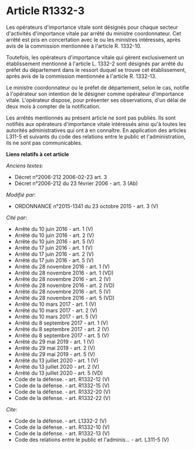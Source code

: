 # Article R1332-3

Les opérateurs d'importance vitale sont désignés pour chaque secteur d'activités d'importance vitale par arrêté du ministre
coordonnateur. Cet arrêté est pris en concertation avec le ou les ministres intéressés, après avis de la commission
mentionnée à l'article R. 1332-10. 

Toutefois, les opérateurs d'importance vitale qui gèrent exclusivement un établissement mentionné à l'article L. 1332-2 sont
désignés par arrêté du préfet du département dans le ressort duquel se trouve cet établissement, après avis de la commission
mentionnée à l'article R. 1332-13. 

Le ministre coordonnateur ou le préfet de département, selon le cas, notifie à l'opérateur son intention de le désigner comme
opérateur d'importance vitale. L'opérateur dispose, pour présenter ses observations, d'un délai de deux mois à compter de la
notification. 

Les arrêtés mentionnés au présent article ne sont pas publiés. Ils sont notifiés aux opérateurs d'importance vitale
intéressés ainsi qu'à toutes les autorités administratives qui ont à en connaître. En application des articles L311-5 et
suivants du code des relations entre le public et l'administration, ils ne sont pas communicables.

**Liens relatifs à cet article**

_Anciens textes_:

  - Décret n°2006-212 2006-02-23 art. 3
  - Décret n°2006-212 du 23 février 2006 - art. 3 (Ab)

_Modifié par_:

  - ORDONNANCE n°2015-1341 du 23 octobre 2015 - art. 3 (V)

_Cité par_:

  - Arrêté du 10 juin 2016 - art. 1 (V)
  - Arrêté du 10 juin 2016 - art. 2 (V)
  - Arrêté du 10 juin 2016 - art. 5 (V)
  - Arrêté du 17 juin 2016 - art. 1 (V)
  - Arrêté du 17 juin 2016 - art. 2 (V)
  - Arrêté du 17 juin 2016 - art. 5 (V)
  - Arrêté du 28 novembre 2016 - art. 1 (V)
  - Arrêté du 28 novembre 2016 - art. 1 (VD)
  - Arrêté du 28 novembre 2016 - art. 2 (V)
  - Arrêté du 28 novembre 2016 - art. 2 (VD)
  - Arrêté du 28 novembre 2016 - art. 5 (V)
  - Arrêté du 28 novembre 2016 - art. 5 (VD)
  - Arrêté du 10 mars 2017 - art. 1 (V)
  - Arrêté du 10 mars 2017 - art. 2 (V)
  - Arrêté du 10 mars 2017 - art. 5 (V)
  - Arrêté du 8 septembre 2017 - art. 1 (V)
  - Arrêté du 8 septembre 2017 - art. 2 (V)
  - Arrêté du 8 septembre 2017 - art. 5 (V)
  - Arrêté du 29 mai 2019 - art. 1 (V)
  - Arrêté du 29 mai 2019 - art. 2 (V)
  - Arrêté du 29 mai 2019 - art. 5 (V)
  - Arrêté du 13 juillet 2020 - art. 1 (V)
  - Arrêté du 13 juillet 2020 - art. 2 (V)
  - Arrêté du 13 juillet 2020 - art. 5 (VD)
  - Code de la défense. - art. R1332-12 (V)
  - Code de la défense. - art. R1332-15 (V)
  - Code de la défense. - art. R1332-20 (V)
  - Code de la défense. - art. R1332-22 (V)

_Cite_:

  - Code de la défense. - art. L1332-2 (V)
  - Code de la défense. - art. R1332-10 (V)
  - Code de la défense. - art. R1332-13 (V)
  - Code des relations entre le public et l'adminis... - art. L311-5 (V)
